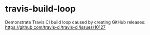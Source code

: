 # travis-build-loop
Demonstrate Travis CI build loop caused by creating GitHub releases: https://github.com/travis-ci/travis-ci/issues/10127
